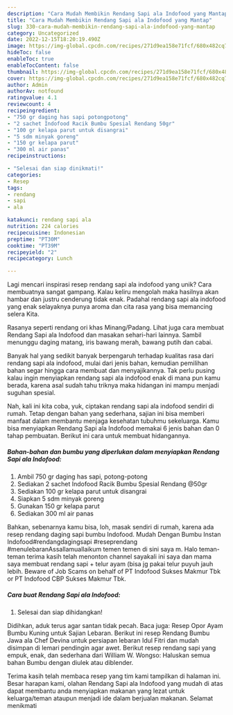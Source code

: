 ```yaml
---
description: "Cara Mudah Membikin Rendang Sapi ala Indofood yang Mantap"
title: "Cara Mudah Membikin Rendang Sapi ala Indofood yang Mantap"
slug: 330-cara-mudah-membikin-rendang-sapi-ala-indofood-yang-mantap
category: Uncategorized
date: 2022-12-15T18:20:19.490Z
image: https://img-global.cpcdn.com/recipes/271d9ea158e71fcf/680x482cq70/rendang-sapi-ala-indofood-foto-resep-utama.jpg
hideToc: false
enableToc: true
enableTocContent: false
thumbnail: https://img-global.cpcdn.com/recipes/271d9ea158e71fcf/680x482cq70/rendang-sapi-ala-indofood-foto-resep-utama.jpg
cover: https://img-global.cpcdn.com/recipes/271d9ea158e71fcf/680x482cq70/rendang-sapi-ala-indofood-foto-resep-utama.jpg
author: Admin
authorAv: notfound
ratingvalue: 4.1
reviewcount: 4
recipeingredient:
- "750 gr daging has sapi potongpotong"
- "2 sachet Indofood Racik Bumbu Spesial Rendang 50gr"
- "100 gr kelapa parut untuk disangrai"
- "5 sdm minyak goreng"
- "150 gr kelapa parut"
- "300 ml air panas"
recipeinstructions:

- "Selesai dan siap dinikmati!"
categories:
- Resep
tags:
- rendang
- sapi
- ala

katakunci: rendang sapi ala 
nutrition: 224 calories
recipecuisine: Indonesian
preptime: "PT30M"
cooktime: "PT39M"
recipeyield: "2"
recipecategory: Lunch

---
```





Lagi mencari inspirasi resep rendang sapi ala indofood yang unik? Cara membuatnya sangat gampang. Kalau keliru mengolah maka hasilnya akan hambar dan justru cenderung tidak enak. Padahal rendang sapi ala indofood yang enak selayaknya punya aroma dan cita rasa yang bisa memancing selera Kita.





Rasanya seperti rendang ori khas Minang/Padang. Lihat juga cara membuat Rendang Sapi ala Indofood dan masakan sehari-hari lainnya. Sambil menunggu daging matang, iris bawang merah, bawang putih dan cabai.

Banyak hal yang sedikit banyak berpengaruh terhadap kualitas rasa dari rendang sapi ala indofood, mulai dari jenis bahan, kemudian pemilihan bahan segar hingga cara membuat dan menyajikannya. Tak perlu pusing kalau ingin menyiapkan rendang sapi ala indofood enak di mana pun kamu berada, karena asal sudah tahu triknya maka hidangan ini mampu menjadi suguhan spesial.






Nah, kali ini kita coba, yuk, ciptakan rendang sapi ala indofood sendiri di rumah. Tetap dengan bahan yang sederhana, sajian ini bisa memberi manfaat dalam membantu menjaga kesehatan tubuhmu sekeluarga. Kamu bisa menyiapkan Rendang Sapi ala Indofood memakai 6 jenis bahan dan 0 tahap pembuatan. Berikut ini cara untuk membuat hidangannya.

<!--inarticleads1-->

##### Bahan-bahan dan bumbu yang diperlukan dalam menyiapkan Rendang Sapi ala Indofood:

1. Ambil 750 gr daging has sapi, potong-potong
1. Sediakan 2 sachet Indofood Racik Bumbu Spesial Rendang @50gr
1. Sediakan 100 gr kelapa parut untuk disangrai
1. Siapkan 5 sdm minyak goreng
1. Gunakan 150 gr kelapa parut
1. Sediakan 300 ml air panas


Bahkan, sebenarnya kamu bisa, loh, masak sendiri di rumah, karena ada resep rendang daging sapi bumbu Indofood. Mudah Dengan Bumbu Instan Indofood#rendangdagingsapi #reseprendang #menulebaranAssallamuallaikum temen temen di sini saya m. Halo teman-teman terima kasih telah menonton channel sayakali ini saya dan mama saya membuat rendang sapi + telur ayam (bisa jg pakai telur puyuh jauh lebih. Beware of Job Scams on behalf of PT Indofood Sukses Makmur Tbk or PT Indofood CBP Sukses Makmur Tbk. 

<!--inarticleads2-->

##### Cara buat Rendang Sapi ala Indofood:


1. Selesai dan siap dihidangkan!

Didihkan, aduk terus agar santan tidak pecah. Baca juga: Resep Opor Ayam Bumbu Kuning untuk Sajian Lebaran. Berikut ini resep Rendang Bumbu Jawa ala Chef Devina untuk persiapan lebaran Idul Fitri dan mudah disimpan di lemari pendingin agar awet. Berikut resep rendang sapi yang empuk, enak, dan sederhana dari William W. Wongso: Haluskan semua bahan Bumbu dengan diulek atau diblender. 

Terima kasih telah membaca resep yang tim kami tampilkan di halaman ini. Besar harapan kami, olahan Rendang Sapi ala Indofood yang mudah di atas dapat membantu anda menyiapkan makanan yang lezat untuk keluarga/teman ataupun menjadi ide dalam berjualan makanan. Selamat menikmati
